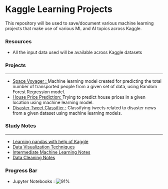 # Kaggle Learning Projects

This repository will be used to save/document various machine learning projects that make use of various ML and AI topics across Kaggle.


### Resources
- All the input data used will be available across Kaggle datasets

### Projects
---
- [Space Voyager : ](https://github.com/ArjunRAj77/KaggleProjects/blob/main/space-voyager.ipynb) Machine learning model created for predicting the total number of transported people from a given set of data, using Random Forest Regression model.
- [ House Price Prediction: ](https://github.com/ArjunRAj77/KaggleProjects/blob/main/house-prices-using-ml.ipynb) Trying to predict house prices in a given location using machine learning model.
- [ Disaster Tweet Classifier :](https://github.com/ArjunRAj77/KaggleProjects/blob/main/disaster-tweet-identification.ipynb) Classifying tweets related to disaster news from a given dataset using machine learning models.

### Study Notes
---
- [ Learning pandas with help of Kaggle](https://github.com/ArjunRAj77/KaggleProjects/blob/main/pandas-study-session.ipynb)
- [ Data Visualization Techniques ](https://github.com/ArjunRAj77/KaggleProjects/blob/main/data-visualization-notes.ipynb)
- [ Intermediate Machine Learning Notes](https://github.com/ArjunRAj77/KaggleProjects/blob/main/intermediate-machine-learning-notes.ipynb)
- [Data Cleaning Notes](https://github.com/ArjunRAj77/KaggleProjects/blob/main/data-cleaning-notes.ipynb)

### Progress Bar

- Jupyter Notebooks : ![91%](https://progress-bar.dev/91/)
